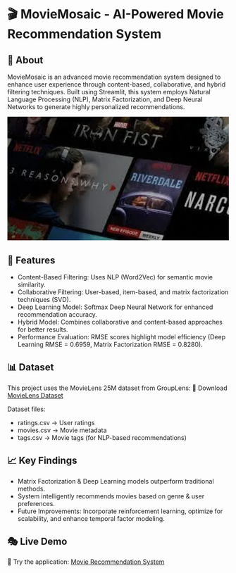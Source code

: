 # 🎬 MovieMosaic - AI-Powered Movie Recommendation System

## 📌 About

MovieMosaic is an advanced movie recommendation system designed to enhance user experience through content-based, collaborative, and hybrid filtering techniques. Built using Streamlit, this system employs Natural Language Processing (NLP), Matrix Factorization, and Deep Neural Networks to generate highly personalized recommendations.

![](movie.png)

## 🚀 Features

- Content-Based Filtering: Uses NLP (Word2Vec) for semantic movie similarity.
- Collaborative Filtering: User-based, item-based, and matrix factorization techniques (SVD).
- Deep Learning Model: Softmax Deep Neural Network for enhanced recommendation accuracy.
- Hybrid Model: Combines collaborative and content-based approaches for better results.
- Performance Evaluation: RMSE scores highlight model efficiency (Deep Learning RMSE = 0.6959, Matrix Factorization RMSE = 0.8280).

## 📊 Dataset

This project uses the MovieLens 25M dataset from GroupLens:
🔗 Download [MovieLens Dataset](https://grouplens.org/datasets/movielens/25m/)

Dataset files:

- ratings.csv → User ratings
- movies.csv → Movie metadata
- tags.csv → Movie tags (for NLP-based recommendations)

## 📈 Key Findings

- Matrix Factorization & Deep Learning models outperform traditional methods.
- System intelligently recommends movies based on genre & user preferences.
- Future Improvements: Incorporate reinforcement learning, optimize for scalability, and enhance temporal factor modeling.

## 🎭 Live Demo

🔗 Try the application: [Movie Recommendation System](https://movie-recommendation-system-cse482.streamlit.app/)
